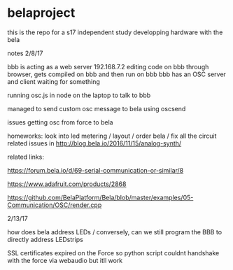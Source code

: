 # belaproject
this is the repo for a s17 independent study developping hardware with the bela 

notes 2/8/17

bbb is acting as a web server 192.168.7.2 
editing code on bbb through browser, gets compiled on bbb and then run on bbb
bbb has an OSC server and client waiting for something 

running osc.js in node on the laptop to talk to bbb 

managed to send custom osc message to bela using oscsend 

issues getting osc from force to bela 

homeworks: look into led metering / layout / order bela / fix all the circuit related issues in http://blog.bela.io/2016/11/15/analog-synth/

related links: 

https://forum.bela.io/d/69-serial-communication-or-similar/8

https://www.adafruit.com/products/2868  

https://github.com/BelaPlatform/Bela/blob/master/examples/05-Communication/OSC/render.cpp

2/13/17

how does bela address LEDs / conversely, can we still program the BBB to directly address LEDstrips  

SSL certificates expired on the Force so python script couldnt handshake with the force via webaudio but itll work 







